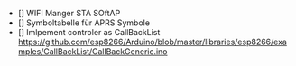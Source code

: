 
* [] WIFI Manger STA SOftAP
* [] Symboltabelle für APRS Symbole
* [] Imlpement controler as CallBackList https://github.com/esp8266/Arduino/blob/master/libraries/esp8266/examples/CallBackList/CallBackGeneric.ino